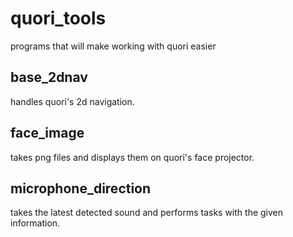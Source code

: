 # quori_tools
programs that will make working with quori easier

## base_2dnav
handles quori's 2d navigation.

## face_image
takes png files and displays them on quori's face projector.

## microphone_direction
takes the latest detected sound and performs tasks with the given information.
